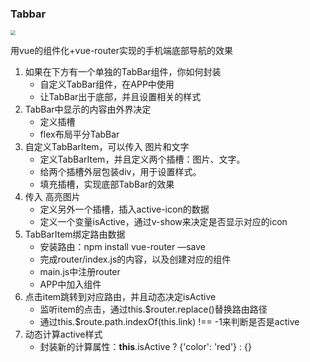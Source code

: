 ### Tabbar

<img src="F:\记录\Demo\src\tabbar.png" style="zoom:50%;" />

用vue的组件化+vue-router实现的手机端底部导航的效果

1. 如果在下方有一个单独的TabBar组件，你如何封装
   - 自定义TabBar组件，在APP中使用	
   - 让TabBar出于底部，并且设置相关的样式
2. TabBar中显示的内容由外界决定
   - 定义插槽
   - flex布局平分TabBar
3. 自定义TabBarItem，可以传入 图片和文字
   - 定义TabBarItem，并且定义两个插槽：图片、文字。
   - 给两个插槽外层包装div，用于设置样式。
   - 填充插槽，实现底部TabBar的效果
4. 传入 高亮图片
   - 定义另外一个插槽，插入active-icon的数据
   - 定义一个变量isActive，通过v-show来决定是否显示对应的icon
5. TabBarItem绑定路由数据
   - 安装路由：npm install vue-router —save
   - 完成router/index.js的内容，以及创建对应的组件
   - main.js中注册router
   - APP中加入<router-view>组件
6. 点击item跳转到对应路由，并且动态决定isActive
   - 监听item的点击，通过this.$router.replace()替换路由路径
   - 通过this.$route.path.indexOf(this.link) !== -1来判断是否是active
7. 动态计算active样式
   - 封装新的计算属性：**this**.isActive ? {'color': 'red'} : {}